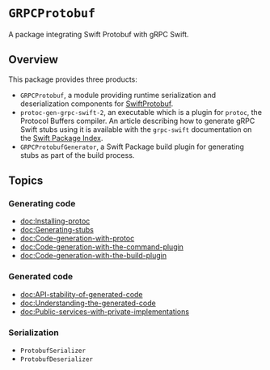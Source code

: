 # ``GRPCProtobuf``

A package integrating Swift Protobuf with gRPC Swift.

## Overview

This package provides three products:
- ``GRPCProtobuf``, a module providing runtime serialization and deserialization components for
  [SwiftProtobuf](https://github.com/apple/swift-protobuf).
- `protoc-gen-grpc-swift-2`, an executable which is a plugin for `protoc`, the Protocol Buffers
  compiler. An article describing how to generate gRPC Swift stubs using it is available with the
  `grpc-swift` documentation on the [Swift Package
  Index](https://swiftpackageindex.com/grpc/grpc-swift/documentation).
- `GRPCProtobufGenerator`, a Swift Package build plugin for generating stubs as part of the build
  process.


## Topics

### Generating code

- <doc:Installing-protoc>
- <doc:Generating-stubs>
- <doc:Code-generation-with-protoc>
- <doc:Code-generation-with-the-command-plugin>
- <doc:Code-generation-with-the-build-plugin>

### Generated code

- <doc:API-stability-of-generated-code>
- <doc:Understanding-the-generated-code>
- <doc:Public-services-with-private-implementations>

### Serialization

- ``ProtobufSerializer``
- ``ProtobufDeserializer``
